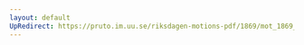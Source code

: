 ```yaml
---
layout: default
UpRedirect: https://pruto.im.uu.se/riksdagen-motions-pdf/1869/mot_1869__ak__2/mot_1869__ak__2-005.pdf
---
```


